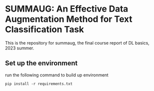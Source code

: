# SUMMAUG: An Effective Data Augmentation Method for Text Classification Task

This is the repository for summaug, the final course report of DL basics, 2023 summer. 

## Set up the environment

run the following command to build up environment

`
pip install -r requirements.txt
`

